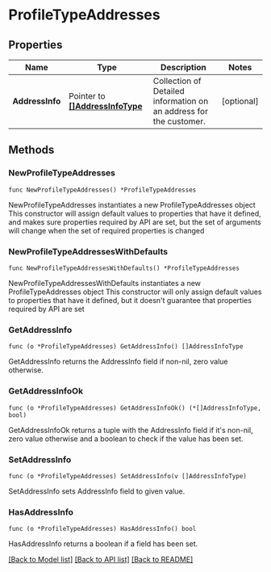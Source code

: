 # ProfileTypeAddresses

## Properties

Name | Type | Description | Notes
------------ | ------------- | ------------- | -------------
**AddressInfo** | Pointer to [**[]AddressInfoType**](AddressInfoType.md) | Collection of Detailed information on an address for the customer. | [optional] 

## Methods

### NewProfileTypeAddresses

`func NewProfileTypeAddresses() *ProfileTypeAddresses`

NewProfileTypeAddresses instantiates a new ProfileTypeAddresses object
This constructor will assign default values to properties that have it defined,
and makes sure properties required by API are set, but the set of arguments
will change when the set of required properties is changed

### NewProfileTypeAddressesWithDefaults

`func NewProfileTypeAddressesWithDefaults() *ProfileTypeAddresses`

NewProfileTypeAddressesWithDefaults instantiates a new ProfileTypeAddresses object
This constructor will only assign default values to properties that have it defined,
but it doesn't guarantee that properties required by API are set

### GetAddressInfo

`func (o *ProfileTypeAddresses) GetAddressInfo() []AddressInfoType`

GetAddressInfo returns the AddressInfo field if non-nil, zero value otherwise.

### GetAddressInfoOk

`func (o *ProfileTypeAddresses) GetAddressInfoOk() (*[]AddressInfoType, bool)`

GetAddressInfoOk returns a tuple with the AddressInfo field if it's non-nil, zero value otherwise
and a boolean to check if the value has been set.

### SetAddressInfo

`func (o *ProfileTypeAddresses) SetAddressInfo(v []AddressInfoType)`

SetAddressInfo sets AddressInfo field to given value.

### HasAddressInfo

`func (o *ProfileTypeAddresses) HasAddressInfo() bool`

HasAddressInfo returns a boolean if a field has been set.


[[Back to Model list]](../README.md#documentation-for-models) [[Back to API list]](../README.md#documentation-for-api-endpoints) [[Back to README]](../README.md)



